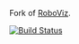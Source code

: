 Fork of [RoboViz](http://sourceforge.net/projects/rcroboviz/).

[![Build Status](https://travis-ci.org/Gama11/RoboViz.png)](https://travis-ci.org/Gama11/RoboViz)
